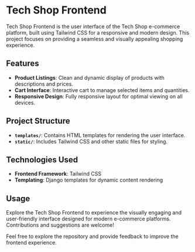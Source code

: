# Tech Shop Frontend

Tech Shop Frontend is the user interface of the Tech Shop e-commerce platform, built using Tailwind CSS for a responsive and modern design. This project focuses on providing a seamless and visually appealing shopping experience.

## Features

- **Product Listings**: Clean and dynamic display of products with descriptions and prices.
- **Cart Interface**: Interactive cart to manage selected items and quantities.
- **Responsive Design**: Fully responsive layout for optimal viewing on all devices.

## Project Structure

- **`templates/`**: Contains HTML templates for rendering the user interface.
- **`static/`**: Includes Tailwind CSS and other static files for styling.

## Technologies Used

- **Frontend Framework**: Tailwind CSS
- **Templating**: Django templates for dynamic content rendering

## Usage

Explore the Tech Shop Frontend to experience the visually engaging and user-friendly interface designed for modern e-commerce platforms. Contributions and suggestions are welcome!

Feel free to explore the repository and provide feedback to improve the frontend experience.
